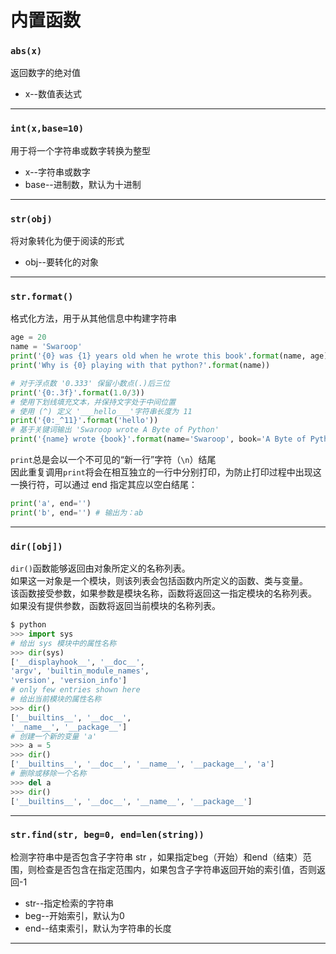 # 内置函数
### `abs(x)`
返回数字的绝对值
* x--数值表达式
***
### `int(x,base=10)`
用于将一个字符串或数字转换为整型
* x--字符串或数字
* base--进制数，默认为十进制
***
### `str(obj)`
将对象转化为便于阅读的形式
* obj--要转化的对象
***
### `str.format()`
格式化方法，用于从其他信息中构建字符串
```python
age = 20
name = 'Swaroop'
print('{0} was {1} years old when he wrote this book'.format(name, age)) # {}中的数字可以不填
print('Why is {0} playing with that python?'.format(name))

# 对于浮点数 '0.333' 保留小数点(.)后三位
print('{0:.3f}'.format(1.0/3))
# 使用下划线填充文本，并保持文字处于中间位置
# 使用 (^) 定义 '___hello___'字符串长度为 11
print('{0:_^11}'.format('hello'))
# 基于关键词输出 'Swaroop wrote A Byte of Python'
print('{name} wrote {book}'.format(name='Swaroop', book='A Byte of Python'))
```
`print`总是会以一个不可见的“新一行”字符（`\n`）结尾  
因此重复调用`print`将会在相互独立的一行中分别打印，为防止打印过程中出现这一换行符，可以通过 end 指定其应以空白结尾：  
```python
print('a', end='')
print('b', end='') # 输出为：ab
```
***
### `dir([obj])`
`dir()`函数能够返回由对象所定义的名称列表。  
如果这一对象是一个模块，则该列表会包括函数内所定义的函数、类与变量。  
该函数接受参数，如果参数是模块名称，函数将返回这一指定模块的名称列表。  
如果没有提供参数，函数将返回当前模块的名称列表。
```python
$ python
>>> import sys
# 给出 sys 模块中的属性名称
>>> dir(sys)
['__displayhook__', '__doc__',
'argv', 'builtin_module_names',
'version', 'version_info']
# only few entries shown here
# 给出当前模块的属性名称
>>> dir()
['__builtins__', '__doc__',
'__name__', '__package__']
# 创建一个新的变量 'a'
>>> a = 5
>>> dir()
['__builtins__', '__doc__', '__name__', '__package__', 'a']
# 删除或移除一个名称
>>> del a
>>> dir()
['__builtins__', '__doc__', '__name__', '__package__']
```
***
### `str.find(str, beg=0, end=len(string))`
检测字符串中是否包含子字符串 str ，如果指定beg（开始）和end（结束）范围，则检查是否包含在指定范围内，如果包含子字符串返回开始的索引值，否则返回-1
* str--指定检索的字符串
* beg--开始索引，默认为0
* end--结束索引，默认为字符串的长度
***
